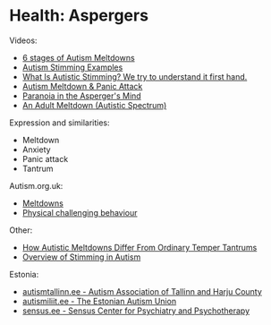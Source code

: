 # Health: Aspergers

Videos:
- [6 stages of Autism Meltdowns](https://www.youtube.com/watch?v=kkZPbGXD66Y)
- [Autism Stimming Examples](https://www.youtube.com/watch?v=4ALy6I1J1uo)
- [What Is Autistic Stimming? We try to understand it first hand.](https://www.youtube.com/watch?v=fBW6Rnazl_Q)
- [Autism Meltdown & Panic Attack](https://www.youtube.com/watch?v=C0rdZOhet24)
- [Paranoia in the Asperger's Mind](https://www.youtube.com/watch?v=P1izup2uX3U)
- [An Adult Meltdown (Autistic Spectrum)](https://www.youtube.com/watch?v=_iO6AsqC0Oo)

Expression and similarities:
- Meltdown
- Anxiety
- Panic attack
- Tantrum

Autism.org.uk:
- [Meltdowns](https://www.autism.org.uk/about/behaviour/meltdowns.aspx)
- [Physical challenging behaviour](https://www.autism.org.uk/about/behaviour/challenging-behaviour/physical.aspx)

Other:
- [How Autistic Meltdowns Differ From Ordinary Temper Tantrums](https://www.verywellhealth.com/what-is-an-autistic-meltdown-260154)
- [Overview of Stimming in Autism](https://www.verywellhealth.com/what-is-stimming-in-autism-260034)

Estonia:
- [autismtallinn.ee - Autism Association of Tallinn and Harju County](https://autismtallinn.ee/)
- [autismiliit.ee - The Estonian Autism Union](https://www.autismiliit.ee/)
- [sensus.ee - Sensus Center for Psychiatry and Psychotherapy](https://sensus.ee/et)
